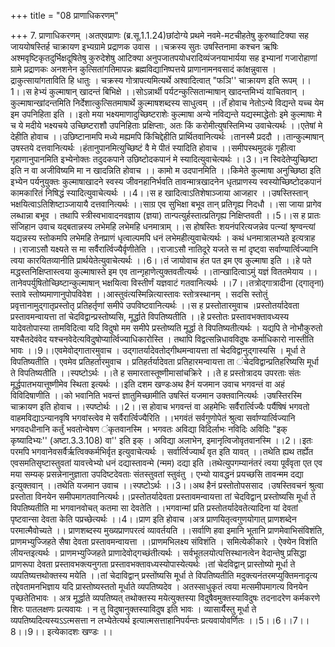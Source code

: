 +++
title = "08 प्राणाधिकरणम्"

+++
7. प्राणाधिकरणम् ।अतएवप्राणः (ब्र.सू.1.1.24)छांदोग्ये प्रथमे नवमे-मटचीहतेषु कुरुष्वाटिक्या सह जाययोषस्तिर्ह चाक्रायण इभ्यग्रामे प्रद्राणक उवास ।।चक्रस्य सुतः उषस्तिनामा कश्चन ऋषिः अश्मवृष्टिकृतदुर्भिक्षदूषितेषु कुरुदेशेषु आटिक्या अनुपजातपयोधरादिव्यंजनयाभार्यया सह इभ्यानां गजारोहाणां ग्रामे प्रद्राणकः अनशनेन कुत्सितांगतिमापन्नः ब्रह्मविद्यानिष्पत्तये प्राणानामनवसादं कांक्षन्नुवास ।द्राकुत्सायांगताविति हि धातुः । चक्रस्य गोत्रापत्यमित्यर्थे अश्वादित्वात् "फञि'' चाक्रायण इति रूपम् ।।1।।स हेभ्यं कुल्माषान् खादन्तं बिभिक्षे ।।सोऽन्नार्थी पर्यटन्कुत्सितान्माषान् खादन्तमिभ्यं याचितवान् । कुल्माषान्खांदन्तमिति निर्देशात्कुत्सितमाषार्थे कुल्माषशब्दस्य साधुत्वम् ।।तँ होवाच नेतोऽन्ये विद्यन्ते यच्च येम इम उपनिहिता इति ।।इतो मया भक्ष्यमाणादुच्छिष्टराशेः कुल्माषा अन्ये नविद्यन्ते यद्यस्माद्धेतोः इमे कुल्माषाः मे च ये मदीये भक्ष्यचये उच्छिष्टराशौ उपनिहिताः प्रक्षिप्ताः, अतः किं करोमीत्युषस्तिमिभ्य उवाचेत्यर्थः ।।एतेषां मे देहीति होवाच ।।उछिष्टानामपि मध्ये मह्यमपि किंचिद्देहीति प्रार्थितवानित्यर्थः ।तानस्मै प्रददौ ।।तान्कुल्माषान् उषस्तये दत्तवानित्यर्थः ।हंतानुपानमित्युच्छिष्टं वै मे पीतं स्यादिति होवाच ।।समीपस्थमुदकं गृहीत्वा गृहाणानुपानमिति इभ्येनोक्तः तदुदकपाने उछिष्टोदकपानं मे स्यादित्युवाचेत्यर्थः ।।3।।न स्विदेतेप्युच्छिष्टा इति न वा अजीविष्यमि मा न खादन्निति होवाच ।। कामो म उदपानमिति ।।किमेते कुल्माषा अनुच्छिष्ठा इति इभ्येन पर्यनुयुक्तः कुल्माषाखादने स्वस्य जीवनहानिर्भवति तावन्मात्रखादनेन धृतप्राणस्य स्वस्योच्छिष्टोदकपानं कामकारितं निषिद्धं स्यादित्युवाचेत्यर्थः ।।4।।स ह खादित्वाऽतिशेषाञ्जाया आजहार ।।उषस्तिस्तान् भक्षयित्वाऽतिशिष्टाञ्जायायै दत्तवानित्यर्थः ।।साग्र एव सुभिक्षा बभूव तान् प्रतिगृह्य निदधौ ।।सा जाया प्रागेव लब्धान्ना बभूव । तथापि स्त्रीस्वभावादनवज्ञाय (ज्ञया) तान्पत्युर्हस्तात्प्रतिगृह्य निक्षिप्तवती ।।5।।स ह प्रातः संजिहान उवाच यद्बतान्नस्य लभेमहि लभेमहि धनमात्राम् ।।स होषस्तिः शयनंपरित्यजन्नेव पत्न्यां श्रृण्वन्त्यां यद्यन्नस्य स्तोकमपि लभेमहि तेनप्राणं धृत्वाल्पमपि धनं लभेमहीत्युवाचेत्यर्थः । कथं धनमात्रालभ्यते इत्यत्राह ।।राजाऽसौ यक्ष्यते स मा सर्वैरार्त्विज्यैर्वृणीतेति ।।राजाऽसौ नातिदूरे यजते स मां दृष्ट्वा सर्वाण्यार्त्विज्यानि त्वया कारयितव्यानीति प्रार्थयेतेत्युवाचेत्यर्थः ।।6।।तं जायोवाच हंत पत इम एव कुल्माषा इति ।।हे पते मद्धस्तनिक्षिप्तास्त्वया कुल्माषास्ते इम एव तान्गृहाणेत्युक्तवतीत्यर्थः ।।तान्खादित्वाऽमुं यज्ञं विततमेयाय ।।तानेवपर्युषितोच्छिष्टान्कुल्माषान् भक्षयित्वा विस्तीर्णं यज्ञवाटं गतवानित्यर्थः ।।7।।तत्रोद्गात्रादीना (द्गातृना) स्तावे स्तोष्यमाणानुपोपविवेश ।।आस्तुवंत्यस्मिन्नित्यास्तावः स्तोत्रस्थानम् । सदसि स्तोतुं प्रवृत्तानामुद्गातृप्रस्तोतृ प्रतिहर्तृणां समीपे उपविष्टवानित्यर्थः ।।स ह प्रस्तोतारमुवाच ।प्रस्तोतर्यादेवता प्रस्तावमन्वायत्ता तां चेदविद्वान्प्रस्तोष्यसि, मूर्द्धाते विपतिष्यतीति ।।हे प्रस्तोतः प्रस्तावभक्तावध्यस्य यादेवतोपास्या तामविदित्वा यदि विदुषो मम समीपे प्रस्तोष्यति मूर्द्धा ते विपतिष्यतीत्यर्थः । यद्यपि ते नोभौकुरुतो यश्चैतदेवंवेद यश्चनवेदेत्यविदुषोप्यार्त्विज्याधिकारोस्ति । तथापि विद्वत्सन्निधावविदुषः कर्माधिकारो नास्तीति भावः ।।9।।एवमेवोद्गातारमुवाच । उद्गातर्यादेवतोद्गीथमन्वायत्ता तां चेदविद्वानुद्गास्यसि । मूर्धा ते विपतिष्यतीति । एवमेव प्रतिहर्तारमुवाच । प्रतिहर्तर्यादेवता प्रतिहारमन्वायत्ता ता ंचेदविद्वान्प्रतिहरिष्यसि मूर्धा ते विपतिष्यतीति ।।स्पष्टोऽर्थः ।।ते ह समारतास्तूष्णीमासांचक्रिरे ।।ते ह प्रस्तोत्रादय उपरताः संतः मूर्द्धपातभयात्तूष्णीमेव स्थिता इत्यर्थः ।।इति दशम खण्डःअथ हैनं यजमान उवाच भगवन्तं वा अहं विविदिषाणीति ।।को भवानिति भवन्तं ज्ञातुमिच्छामीति उषस्तिं यजमान उक्तवानित्यर्थः ।उषस्तिरस्मि चाक्रायण इति होवाच ।।स्पष्टोर्थः ।।2।।स होवाच भगवन्तं वा अहमेभिः सर्वैरार्त्विज्यैः पर्यैषिषं भगवतो वाहमविद्याऽन्यानवृषि भगवांस्त्वेव मे सर्वैरार्त्विज्यैरिति ।।भगवंतं सर्वगुणोपेतं श्रुत्वा सर्वाण्यार्त्विज्यानि भगवदधीनानि कर्तुं भवतोन्वेषण ंकृतवानस्मि । भगवतः अविद्या विदिर्लाभः नविदिः अविदिः "इक् कृष्यादिभ्यः'' (अष्टा.3.3.108) वा'' इति इक् । अविद्या अलाभेन, इमानृत्विजोवृतवानस्मि ।।2।।इतः परमपि भगवानेवसर्वैर्ऋत्विक्कर्मभिर्वृत इत्युवाचेत्यर्थः । सर्वार्त्विज्यार्थं वृत इति यावत् ।।तथेति ह्यथ तर्ह्येत एवसमतिसृष्टास्तुवतां यावत्त्वेभ्यो धनं दद्यास्तावन्मे (न्मम) दद्या इति ।तथेत्युपगम्यानंतरं त्वया पूर्वंवृता एत एव मया सम्यक् प्रसन्नेनानुज्ञाता उपदिष्टदेवताः संतस्तुवतां स्तुवंतु । एभ्यो यावद्धनं प्रयच्छसि तावन्मम दद्या इत्युक्तवान् ।।तथेति यजमान उवाच ।।स्पष्टोऽर्थः ।।3।।अथ हैनं प्रस्तोतोपससाद ।उषस्तिवचनं श्रुत्वा प्रस्तोता विनयेन समीपमागतवानित्यर्थः।।प्रस्तोतर्यादेवता प्रस्तावमन्वायत्ता तां चेदविद्वान् प्रस्तोष्यसि मूर्धा ते विपतिष्यतीति मा भगवानवोचत् कतमा सा देवतेति ।।भगवान्मां प्रति प्रस्तोतर्यादेवतेत्यादिना यां देवतां पृष्टवान्सा देवता केति पप्रच्छेत्यर्थः ।।4।।प्राण इति होवाच ।अत्र प्राणयितृत्वगुणयोगात् प्राणशब्देन परमात्मैवोच्यते ।। प्राणशब्दस्य मुख्यप्राणपरत्वं व्यावर्तयति ।।सर्वाणि हवा इमानि भूतानि प्राणमेवाभिसंविशंति, प्राणमभ्युज्जिहते सैषा देवता प्रस्तावमन्वायत्ता ।।प्राणमभिलक्ष्य संविशंति । समित्येकीकारे । ऐक्येन विशंति लीयन्तइत्यर्थः । प्राणमभ्युज्जिहते प्राणादेवोद्गच्छंतीत्यर्थः । सर्वभूतलयोत्पत्तिस्थानत्वेन वेदान्तेषु प्रसिद्धा प्राणरूपा देवता प्रस्तावभक्त्यनुगता प्रस्तावभक्तावध्यस्योपास्येत्यर्थः ।तां चेदविद्वान् प्रास्तोष्यो मूर्धा ते व्यपतिष्यत्तथोक्तस्य मयेति ।।तां चेदाविद्वान् प्रस्तोंष्यसि मूर्धा ते विपतिष्यतीति मदुक्त्यनंतरमप्युक्तिमनादृत्य तद्देवतामनभिज्ञाय यदि प्रास्तोष्यस्ततो मूर्धाते व्यपतिष्यदेव । अतस्साधुकृतं त्वया मत्समीपमागत्य विनयेन पृच्छतेतिभावः । अत्र मूर्द्धाते व्यपतिष्यत् तथोक्तस्य मयेत्युक्तस्या विदुषैवमुक्तस्याविदुषः तदनादरेण कर्मकरणे शिरः पातलक्षणः प्रत्यवायः । न तु विदुषानुक्तस्याविदुष इति भावः । व्यासार्यैस्तु मूर्धा ते व्यपतिष्यदित्यस्यऽऽत्मसत्ता न लभ्येतेत्यर्थ इत्यात्मसत्ताहानिपर्यन्तः प्रत्यवायोवर्णितः ।।5।।6।।7।।8।।9।। इत्येकादशः खण्डः ।।